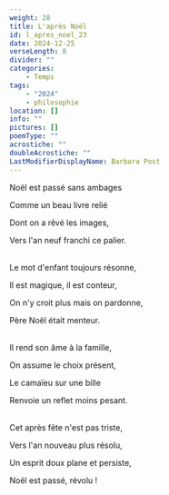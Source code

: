 ```yaml
---
weight: 28
title: L'après Noël
id: l_apres_noel_23
date: 2024-12-25
verseLength: 8
divider: ""
categories:
    - Temps
tags:
    - "2024"
    - philosophie
location: []
info: ""
pictures: []
poemType: ""
acrostiche: ""
doubleAcrostiche: ""
LastModifierDisplayName: Barbara Post
---
```

Noël est passé sans ambages

Comme un beau livre relié

Dont on a rêvé les images,

Vers l'an neuf franchi ce palier.

 \
Le mot d'enfant toujours résonne,

Il est magique, il est conteur,

On n'y croit plus mais on pardonne,

Père Noël était menteur.

 \
Il rend son âme à la famille,

On assume le choix présent,

Le camaïeu sur une bille

Renvoie un reflet moins pesant.

 \
Cet après fête n'est pas triste,

Vers l'an nouveau plus résolu,

Un esprit doux plane et persiste,

Noël est passé, révolu !
